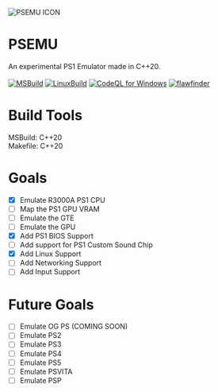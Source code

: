 ![PSEMU ICON](https://raw.githubusercontent.com/Cherrytree56567/PSEMU/main/PSEMUICO.png)
# PSEMU
An experimental PS1 Emulator made in C++20.<br><br>
[![MSBuild](https://github.com/Cherrytree56567/PSEMU/actions/workflows/msbuild.yml/badge.svg)](https://github.com/Cherrytree56567/PSEMU/actions/workflows/msbuild.yml) [![LinuxBuild](https://github.com/Cherrytree56567/PSEMU/actions/workflows/LinuxBuild.yml/badge.svg)](https://github.com/Cherrytree56567/PSEMU/actions/workflows/LinuxBuild.yml) [![CodeQL for Windows](https://github.com/Cherrytree56567/PSEMU/actions/workflows/codeql_forWin.yml/badge.svg)](https://github.com/Cherrytree56567/PSEMU/actions/workflows/codeql_forWin.yml) [![flawfinder](https://github.com/Cherrytree56567/PSEMU/actions/workflows/flawfinder.yml/badge.svg)](https://github.com/Cherrytree56567/PSEMU/actions/workflows/flawfinder.yml)

# Build Tools
MSBuild: C++20<br>
Makefile: C++20<br>

# Goals
- [X] Emulate R3000A PS1 CPU
- [ ] Map the PS1 GPU VRAM
- [ ] Emulate the GTE
- [ ] Emulate the GPU
- [X] Add PS1 BIOS Support
- [ ] Add support for PS1 Custom Sound Chip
- [X] Add Linux Support
- [ ] Add Networking Support
- [ ] Add Input Support 

# Future Goals
- [ ] Emulate OG PS (COMING SOON)
- [ ] Emulate PS2
- [ ] Emulate PS3
- [ ] Emulate PS4
- [ ] Emulate PS5
- [ ] Emulate PSVITA
- [ ] Emulate PSP
